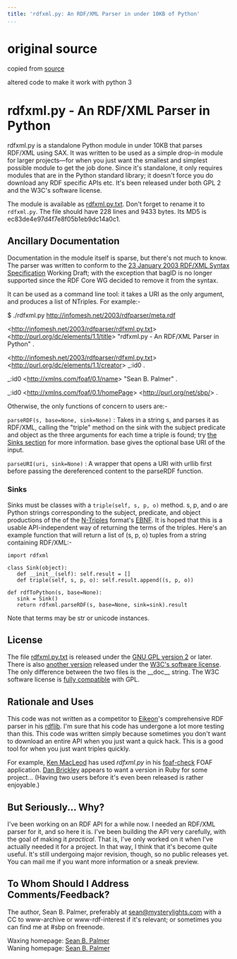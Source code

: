 ```yaml
---
title: 'rdfxml.py: An RDF/XML Parser in under 10KB of Python'
...
```



# original source

copied from [source](http://infomesh.net/2003/rdfparser/)

altered code to make it work with python 3



rdfxml.py - An RDF/XML Parser in Python
=======================================

rdfxml.py is a standalone Python module in under 10KB that parses
RDF/XML using SAX. It was written to be used as a simple drop-in module
for larger projects—for when you just want the smallest and simplest
possible module to get the job done. Since it's standalone, it only
requires modules that are in the Python standard library; it doesn't
force you do download any RDF specific APIs etc. It's been released
under both GPL 2 and the W3C's software license.

The module is available as [rdfxml.py.txt](rdfxml.py.txt). Don't forget
to rename it to `rdfxml.py`. The file should have 228 lines and 9433
bytes. Its MD5 is ec83de4e97d4f7e8f05b1eb9dc14a0c1.

Ancillary Documentation
-----------------------

Documentation in the module itself is sparse, but there's not much to
know. The parser was written to conform to the [23 January 2003 RDF/XML
Syntax
Specification](http://www.w3.org/TR/2003/WD-rdf-syntax-grammar-20030123)
Working Draft; with the exception that bagID is no longer supported
since the RDF Core WG decided to remove it from the syntax.

It can be used as a command line tool: it takes a URI as the only
argument, and produces a list of NTriples. For example:-

<div class="pre">

<div>

\$ ./rdfxml.py http://infomesh.net/2003/rdfparser/meta.rdf

</div>

<div>

&lt;http://infomesh.net/2003/rdfparser/rdfxml.py.txt&gt;
&lt;http://purl.org/dc/elements/1.1/title&gt; "rdfxml.py - An RDF/XML
Parser in Python" .

</div>

<div>

&lt;http://infomesh.net/2003/rdfparser/rdfxml.py.txt&gt;
&lt;http://purl.org/dc/elements/1.1/creator&gt; \_:id0 .

</div>

<div>

\_:id0 &lt;http://xmlns.com/foaf/0.1/name&gt; "Sean B. Palmer" .

</div>

<div>

\_:id0 &lt;http://xmlns.com/foaf/0.1/homePage&gt;
&lt;http://purl.org/net/sbp/&gt; .

</div>

</div>

Otherwise, the only functions of concern to users are:-

`parseRDF(s, base=None, sink=None)`
:   Takes in a string s, and parses it as RDF/XML, calling the "triple"
    method on the sink with the subject predicate and object as the
    three arguments for each time a triple is found; try [the Sinks
    section](#sink) for more information. base gives the optional base
    URI of the input.

`parseURI(uri, sink=None)`
:   A wrapper that opens a URI with urllib first before passing the
    dereferenced content to the parseRDF function.

### Sinks

Sinks must be classes with a `triple(self, s, p, o)` method. s, p, and o
are Python strings corresponding to the subject, predicate, and object
productions of the of the
[N-Triples](http://www.w3.org/TR/rdf-testcases/#ntriples) format's
[EBNF](http://www.w3.org/TR/rdf-testcases/#ntrip_grammar). It is hoped
that this is a usable API-independent way of returning the terms of the
triples. Here's an example function that will return a list of (s, p, o)
tuples from a string containing RDF/XML:-

    import rdfxml

    class Sink(object): 
       def __init__(self): self.result = []
       def triple(self, s, p, o): self.result.append((s, p, o))

    def rdfToPython(s, base=None): 
       sink = Sink()
       return rdfxml.parseRDF(s, base=None, sink=sink).result

Note that terms may be str or unicode instances.

License
-------

The file [rdfxml.py.txt](rdfxml.py.txt) is released under the [GNU GPL
version 2](http://www.gnu.org/licenses/gpl.txt) or later. There is also
[another version](rdfxml.w3c.py.txt) released under the [W3C's software
license](http://www.w3.org/Consortium/Legal/2002/copyright-software-20021231).
The only difference between the two files is the \_\_doc\_\_ string. The
W3C software license is [fully
compatible](http://www.w3.org/Consortium/Legal/IPR-FAQ-20000620#GNU)
with GPL.

Rationale and Uses
------------------

This code was not written as a competitor to
[Eikeon](http://eikeon.com/)'s comprehensive RDF parser in his
[rdflib](http://rdflib.net/). I'm sure that his code has undergone a lot
more testing than this. This code was written simply because sometimes
you don't want to download an entire API when you just want a quick
hack. This is a good tool for when you just want triples quickly.

For example, [Ken MacLeod](http://bitsko.slc.ut.us/) has used
*rdfxml.py* in his
[foaf-check](http://bitsko.slc.ut.us/blog/2003/06/24/foaf-check) FOAF
application. [Dan Brickley](http://rdfweb.org/people/danbri/) appears to
want a version in Ruby for some project... (Having two users before it's
even been released is rather enjoyable.)

But Seriously... Why?
---------------------

I've been working on an RDF API for a while now. I needed an RDF/XML
parser for it, and so here it is. I've been building the API very
carefully, with the goal of making it *practical*. That is, I've only
worked on it when I've actually needed it for a project. In that way, I
think that it's become quite useful. It's still undergoing major
revision, though, so no public releases yet. You can mail me if you want
more information or a sneak preview.

To Whom Should I Address Comments/Feedback?
-------------------------------------------

The author, Sean B. Palmer, preferably at sean@mysterylights.com with a
CC to www-archive or www-rdf-interest if it's relevant; or sometimes you
can find me at \#sbp on freenode.

Waxing homepage: [Sean B. Palmer](http://inamidst.com/sbp/)\
Waning homepage: [Sean B. Palmer](http://infomesh.net/sbp/)
